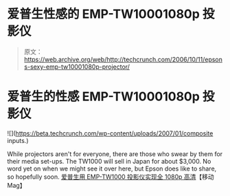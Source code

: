 # 爱普生性感的 EMP-TW10001080p 投影仪

> 原文：<https://web.archive.org/web/http://techcrunch.com/2006/10/11/epsons-sexy-emp-tw10001080p-projector/>

# 爱普生的性感 EMP-TW10001080p 投影仪

![](https://beta.techcrunch.com/wp-content/uploads/2007/01/composite inputs.</root>)

While projectors aren't for everyone, there are those who swear by them for their media set-ups. The TW1000 will sell in Japan for about $3,000\. No word yet on when we might see it over here, but Epson does like to share, so hopefully soon.
[爱普生用 EMP-TW1000 投影仪实现全 1080p 高清](https://web.archive.org/web/20201126162428/http://www.mobilemag.com/content/100/336/C10012/)【移动 Mag】